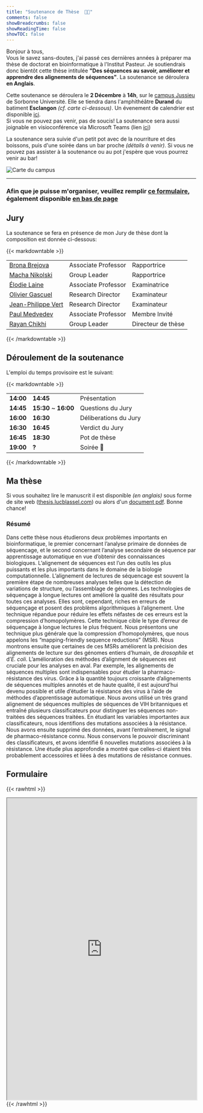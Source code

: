 ```yaml
---
title: "Soutenance de Thèse  🧑‍🎓"
comments: false
showBreadcrumbs: false
showReadingTime: false
showTOC: false
---
```


Bonjour à tous,  
Vous le savez sans-doutes, j'ai passé ces dernières années à préparer ma thèse de doctorat en bioinformatique à l'Institut Pasteur. Je soutiendrais donc bientôt cette thèse intitulée **"Des séquences au savoir, améliorer et apprendre des alignements de séquences"**. La soutenance se déroulera **en Anglais**.  

Cette soutenance se déroulera le **2 Décembre** à **14h**, sur le [campus Jussieu](https://goo.gl/maps/fV5BX99xdRsy6wNy7) de Sorbonne Université. Elle se tiendra dans l'amphithéâtre **Durand** du batiment **Esclangon** *(cf. carte ci-dessous)*. Un évenement de calendrier est disponible [ici](/files/defence.ics).  
Si vous ne pouvez pas venir, pas de soucis! La soutenance sera aussi joignable en visioconférence via Microsoft Teams (lien [ici](https://teams.microsoft.com/l/meetup-join/19%3ameeting_YjQ2NDliYjktMzQ5OS00MDc5LWIyYzItNmFkNjdhMmRmMGM3%40thread.v2/0?context=%7b%22Tid%22%3a%22096815dc-d9eb-4bc3-a5a3-53c77e7d34e2%22%2c%22Oid%22%3a%22efed87df-6c6d-40e8-8d70-14ad4e775309%22%7d))  

La soutenance sera suivie d'un petit pot avec de la nourriture et des boissons, puis d'une soirée dans un bar proche *(détails à venir)*. Si vous ne pouvez pas assister à la soutenance ou au pot j'espère que vous pourrez venir au bar!

![Carte du campus](/images/amphi_durand.jpg#center)

----

### Afin que je puisse m'organiser, veuillez remplir [ce formulaire](https://framaforms.org/soutenance-de-luc-lucs-defence-1667484172), également disponible [en bas de page](#formulaire)

## Jury
La soutenance se fera en présence de mon Jury de thèse dont la composition est donnée ci-dessous:

{{< markdowntable >}}

|                                                                           |                     |                    |
| ------------------------------------------------------------------------- | ------------------- | ------------------ |
| [Brona Brejova](http://compbio.fmph.uniba.sk/~bbrejova/)                  | Associate Professor | Rapportrice        |
| [Macha Nikolski](https://dept-info.labri.fr/~macha/)                      | Group Leader        | Rapportrice        |
| [Élodie Laine](http://www.lcqb.upmc.fr/laine/Home.html)                   | Associate Professor | Examinatrice       |
| [Olivier Gascuel](https://isyeb.mnhn.fr/fr/annuaire/olivier-gascuel-7496) | Research Director   | Examinateur        |
| [Jean-Philippe Vert](https://members.cbio.mines-paristech.fr/~jvert/)     | Research Director   | Examinateur        |
| [Paul Medvedev](https://medvedevgroup.com/principal-investigator/)        | Associate Professor | Membre Invité      |
| [Rayan Chikhi](http://rayan.chikhi.name/)                                 | Group Leader        | Directeur de thèse |

{{< /markdowntable >}}

## Déroulement de la soutenance

L'emploi du temps provisoire est le suivant: 

{{< markdowntable >}}

|   |   |   |
|---|---|---|
| **14:00** | **14:45**             | Présentation          |
| **14:45** | **15:30** ~ **16:00** | Questions du Jury     |
| **16:00** | **16:30**             | Déliberations du Jury |
| **16:30** | **16:45**             | Verdict du Jury       |
| **16:45** | **18:30**             | Pot de thèse          |
| **19:00** | **?**                 | Soirée 🎉             |

{{< /markdowntable >}}


## Ma thèse

Si vous souhaitez lire le manuscrit il est disponible *(en anglais)* sous forme de site web ([thesis.lucblassel.com](https://thesis.lucblassel.com)) ou alors d'un [document pdf](https://thesis.lucblassel.com/_main.pdf). Bonne chance!

### Résumé 

Dans cette thèse nous étudierons deux problèmes importants en bioinformatique, le premier concernant l’analyse primaire de données de séquencage, et le second concernant l’analyse secondaire de séquence par apprentissage automatique en vue d’obtenir des connaissances biologiques. L’alignement de séquences est l’un des outils les plus puissants et les plus importants dans le domaine de la biologie computationnelle. L’alignement de lectures de séquencage est souvent la première étape de nombreuses analyses telles que la détection de variations de structure, ou l’assemblage de génomes. Les technologies de séquençage à longue lectures ont amélioré la qualité des résultats pour toutes ces analyses. Elles sont, cependant, riches en erreurs de séquençage et posent des problèms algorithmiques à l’alignement. Une technique répandue pour réduire les effets néfastes de ces erreurs est la compression d’homopolymères. Cette technique cible le type d’erreur de séquençage à longue lectures le plus fréquent. Nous présentons une technique plus générale que la compression d’homopolymères, que nous appelons les “mapping-friendly sequence reductions” (MSR). Nous montrons ensuite que certaines de ces MSRs améliorent la précision des alignements de lecture sur des génomes entiers d’humain, de *drosophile* et d’*E. coli*. L’amélioration des méthodes d’alignment de séquences est cruciale pour les analyses en aval. Par exemple, les alignements de séquences multiples sont indispensables pour étudier la pharmaco-résistance des virus. Grâce à la quantité toujours croissante d’alignements de séquences multiples annotés et de haute qualité, il est aujourd’hui devenu possible et utile d’étudier la résistance des virus à l’aide de méthodes d’apprentissage automatique. Nous avons utilisé un très grand alignement de séquences multiples de séquences de VIH britanniques et entraîné plusieurs classificateurs pour distinguer les séquences non-traitées des séquences traitées. En étudiant les variables importantes aux classificateurs, nous identifions des mutations associées à la résistance. Nous avons ensuite supprimé des données, avant l’entraînement, le signal de pharmaco-résistance connu. Nous conservons le pouvoir discriminant des classificateurs, et avons identifié 6 nouvelles mutations associées à la résistance. Une étude plus approfondie a montré que celles-ci étaient très probablement accessoires et liées à des mutations de résistance connues.

## Formulaire

{{< rawhtml >}}
<iframe src="https://framaforms.org/soutenance-de-luc-lucs-defence-1667484172" width="100%" height="800" border="0">
</iframe>
{{< /rawhtml >}}